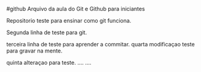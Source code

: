 #github
 Arquivo da aula do Git e Github para iniciantes


 Repositorio teste para ensinar como git funciona.

 Segunda linha de teste para git.

 terceira linha de teste para aprender a commitar.
 quarta modificaçao teste para gravar na mente.

quinta alteraçao para teste.
....
....
